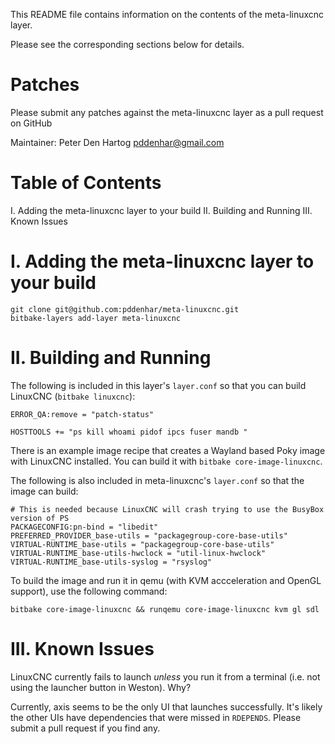 This README file contains information on the contents of the meta-linuxcnc layer.

Please see the corresponding sections below for details.


Patches
=======

Please submit any patches against the meta-linuxcnc layer as a pull request on GitHub

Maintainer: Peter Den Hartog <pddenhar@gmail.com>

Table of Contents
=================

  I. Adding the meta-linuxcnc layer to your build
 II. Building and Running
 III. Known Issues


I. Adding the meta-linuxcnc layer to your build
=================================================

```
git clone git@github.com:pddenhar/meta-linuxcnc.git
bitbake-layers add-layer meta-linuxcnc
```

II. Building and Running
========================
The following is included in this layer's `layer.conf` so that you can build LinuxCNC (`bitbake linuxcnc`):

```
ERROR_QA:remove = "patch-status"

HOSTTOOLS += "ps kill whoami pidof ipcs fuser mandb "
```

There is an example image recipe that creates a Wayland based Poky image with LinuxCNC installed. You can build it with
`bitbake core-image-linuxcnc`. 

The following is also included in meta-linuxcnc's `layer.conf` so that the image can build:

```
# This is needed because LinuxCNC will crash trying to use the BusyBox version of PS
PACKAGECONFIG:pn-bind = "libedit"
PREFERRED_PROVIDER_base-utils = "packagegroup-core-base-utils"
VIRTUAL-RUNTIME_base-utils = "packagegroup-core-base-utils"
VIRTUAL-RUNTIME_base-utils-hwclock = "util-linux-hwclock"
VIRTUAL-RUNTIME_base-utils-syslog = "rsyslog"
```

To build the image and run it in qemu (with KVM accceleration and OpenGL support), use the following command:

```
bitbake core-image-linuxcnc && runqemu core-image-linuxcnc kvm gl sdl
```

III. Known Issues
=================
LinuxCNC currently fails to launch *unless* you run it from a terminal (i.e. not using the launcher button in Weston). Why?

Currently, axis seems to be the only UI that launches successfully. It's likely the other UIs have dependencies that were missed in `RDEPENDS`. Please submit a pull request if you find any.